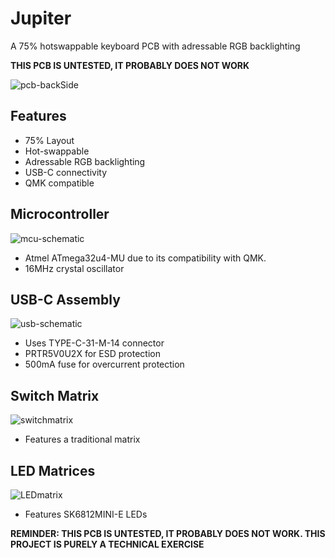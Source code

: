 # Jupiter
A 75% hotswappable keyboard PCB with adressable RGB backlighting

__THIS PCB IS UNTESTED, IT PROBABLY DOES NOT WORK__

![pcb-backSide](https://user-images.githubusercontent.com/26027105/183543830-bac2c7e8-3205-4381-b174-3bab601892dc.PNG)

## Features
- 75% Layout
- Hot-swappable
- Adressable RGB backlighting
- USB-C connectivity
- QMK compatible

## Microcontroller
![mcu-schematic](https://user-images.githubusercontent.com/26027105/183546608-bc001b31-8bf2-4268-96e4-690bcb2c62f8.PNG)
- Atmel ATmega32u4-MU due to its compatibility with QMK.
- 16MHz crystal oscillator

## USB-C Assembly
![usb-schematic](https://user-images.githubusercontent.com/26027105/183808637-5915568a-b7bf-4b3c-9ffb-c5ef81fe7801.PNG)
- Uses TYPE-C-31-M-14 connector
- PRTR5V0U2X for ESD protection
- 500mA fuse for overcurrent protection

## Switch Matrix
![switchmatrix](https://user-images.githubusercontent.com/26027105/183809487-dbefcc2e-e041-4cc3-afec-6b59f46d6726.PNG)
- Features a traditional matrix

## LED Matrices
![LEDmatrix](https://user-images.githubusercontent.com/26027105/183810052-43f8be9f-e4f2-4b2c-b688-fe9c14e5dcd3.PNG)
- Features SK6812MINI-E LEDs

__REMINDER: THIS PCB IS UNTESTED, IT PROBABLY DOES NOT WORK. THIS PROJECT IS PURELY A TECHNICAL EXERCISE__
